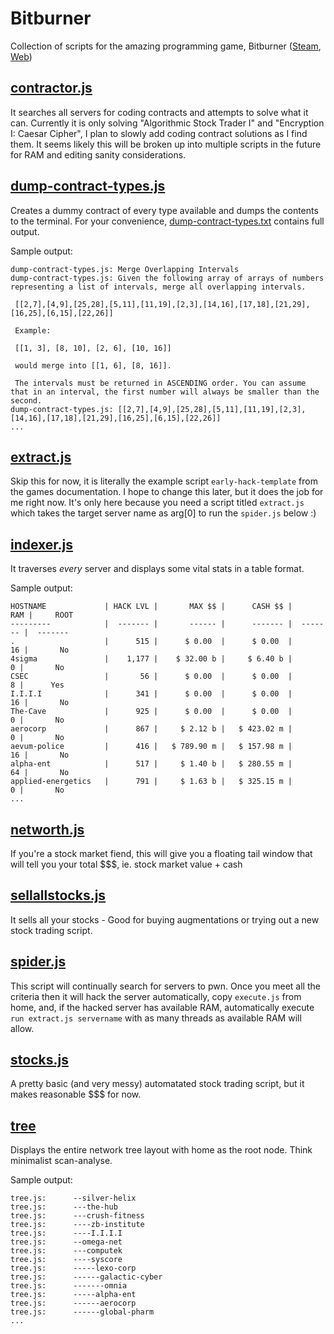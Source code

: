 # Bitburner
Collection of scripts for the amazing programming game, Bitburner ([Steam](https://store.steampowered.com/app/1812820/Bitburner/), [Web](https://danielyxie.github.io/bitburner/))

## [contractor.js](https://raw.githubusercontent.com/xsoc/Bitburner/main/contractor.js)
It searches all servers for coding contracts and attempts to solve what it can. Currently it is only solving "Algorithmic Stock Trader I" and "Encryption I: Caesar Cipher", I plan to slowly add coding contract solutions as I find them. It seems likely this will be broken up into multiple scripts in the future for RAM and editing sanity considerations.

## [dump-contract-types.js](https://raw.githubusercontent.com/xsoc/Bitburner/main/dump-contract-types.js)
Creates a dummy contract of every type available and dumps the contents to the terminal. For your convenience, [dump-contract-types.txt](https://raw.githubusercontent.com/xsoc/Bitburner/main/dump-contract-types.txt) contains full output.

Sample output:
```
dump-contract-types.js: Merge Overlapping Intervals
dump-contract-types.js: Given the following array of arrays of numbers representing a list of intervals, merge all overlapping intervals.

 [[2,7],[4,9],[25,28],[5,11],[11,19],[2,3],[14,16],[17,18],[21,29],[16,25],[6,15],[22,26]]

 Example:

 [[1, 3], [8, 10], [2, 6], [10, 16]]

 would merge into [[1, 6], [8, 16]].

 The intervals must be returned in ASCENDING order. You can assume that in an interval, the first number will always be smaller than the second.
dump-contract-types.js: [[2,7],[4,9],[25,28],[5,11],[11,19],[2,3],[14,16],[17,18],[21,29],[16,25],[6,15],[22,26]]
...
```

## [extract.js](https://raw.githubusercontent.com/xsoc/Bitburner/main/extract.js)
Skip this for now, it is literally the example script `early-hack-template` from the games documentation. I hope to change this later, but it does the job for me right now. It's only here because you need a script titled `extract.js` which takes the target server name as arg[0] to run the `spider.js` below :)

## [indexer.js](https://raw.githubusercontent.com/xsoc/Bitburner/main/indexer.js)
It traverses *every* server and displays some vital stats in a table format.

Sample output:
```
HOSTNAME             | HACK LVL |       MAX $$ |      CASH $$ |      RAM |     ROOT
---------            |  ------- |       ------ |      ------- |  ------- |  -------
.                    |      515 |      $ 0.00  |      $ 0.00  |       16 |       No
4sigma               |    1,177 |    $ 32.00 b |     $ 6.40 b |        0 |       No
CSEC                 |       56 |      $ 0.00  |      $ 0.00  |        8 |      Yes
I.I.I.I              |      341 |      $ 0.00  |      $ 0.00  |       16 |       No
The-Cave             |      925 |      $ 0.00  |      $ 0.00  |        0 |       No
aerocorp             |      867 |     $ 2.12 b |   $ 423.02 m |        0 |       No
aevum-police         |      416 |   $ 789.90 m |   $ 157.98 m |       16 |       No
alpha-ent            |      517 |     $ 1.40 b |   $ 280.55 m |       64 |       No
applied-energetics   |      791 |     $ 1.63 b |   $ 325.15 m |        0 |       No
...
```

## [networth.js](https://raw.githubusercontent.com/xsoc/Bitburner/main/networth.js)
If you're a stock market fiend, this will give you a floating tail window that will tell you your total $$$, ie. stock market value + cash

## [sellallstocks.js](https://raw.githubusercontent.com/xsoc/Bitburner/main/sellallstocks.js)
It sells all your stocks - Good for buying augmentations or trying out a new stock trading script.

## [spider.js](https://raw.githubusercontent.com/xsoc/Bitburner/main/spider.js)
This script will continually search for servers to pwn. Once you meet all the criteria then it will hack the server automatically, copy `execute.js` from home, and, if the hacked server has available RAM, automatically execute `run extract.js servername` with as many threads as available RAM will allow.

## [stocks.js](https://raw.githubusercontent.com/xsoc/Bitburner/main/stocks.js)
A pretty basic (and very messy) automatated stock trading script, but it makes reasonable $$$ for now.

## [tree](https://raw.githubusercontent.com/xsoc/Bitburner/main/tree.js)
Displays the entire network tree layout with home as the root node. Think minimalist scan-analyse.

Sample output:
```
tree.js:      --silver-helix
tree.js:      ---the-hub
tree.js:      ---crush-fitness
tree.js:      ----zb-institute
tree.js:      ----I.I.I.I
tree.js:      --omega-net
tree.js:      ---computek
tree.js:      ----syscore
tree.js:      -----lexo-corp
tree.js:      ------galactic-cyber
tree.js:      -------omnia
tree.js:      -----alpha-ent
tree.js:      ------aerocorp
tree.js:      ------global-pharm
...
```

